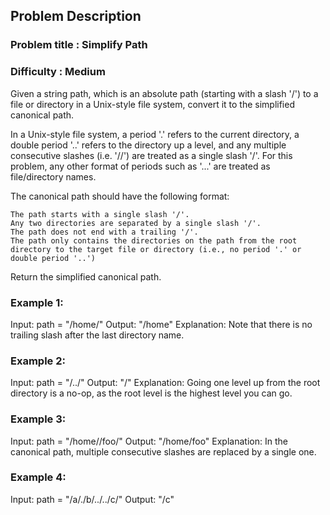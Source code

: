 ## Problem Description
### Problem title : Simplify Path
### Difficulty : Medium

Given a string path, which is an absolute path (starting with a slash '/') to a file or directory in a Unix-style file system, convert it to the simplified canonical path.

In a Unix-style file system, a period '.' refers to the current directory, a double period '..' refers to the directory up a level, and any multiple consecutive slashes (i.e. '//') are treated as a single slash '/'. For this problem, any other format of periods such as '...' are treated as file/directory names.

The canonical path should have the following format:

    The path starts with a single slash '/'.
    Any two directories are separated by a single slash '/'.
    The path does not end with a trailing '/'.
    The path only contains the directories on the path from the root directory to the target file or directory (i.e., no period '.' or double period '..')

Return the simplified canonical path.

 

### Example 1:

Input: path = "/home/"
Output: "/home"
Explanation: Note that there is no trailing slash after the last directory name.

### Example 2:

Input: path = "/../"
Output: "/"
Explanation: Going one level up from the root directory is a no-op, as the root level is the highest level you can go.

### Example 3:

Input: path = "/home//foo/"
Output: "/home/foo"
Explanation: In the canonical path, multiple consecutive slashes are replaced by a single one.

### Example 4:

Input: path = "/a/./b/../../c/"
Output: "/c"
